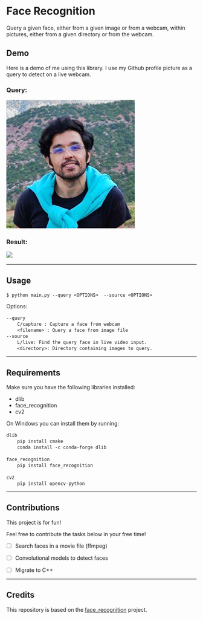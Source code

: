 # Face Recognition
Query a given face, either from a given image or from a webcam, within pictures, either from a given directory or from the webcam.

## Demo
<!-- include demo gif -->
Here is a demo of me using this library. I use my Github profile picture as a query to detect on a live webcam.
### Query:
![](./sk7w4tch3r.jpg)
### Result:
![](./demo.gif)


<hr>

## Usage

```
$ python main.py --query <OPTIONS>  --source <OPTIONS> 
```

Options:

```
--query
    C/capture : Capture a face from webcam
    <filename> : Query a face from image file
--source
    L/live: Find the query face in live video input.
    <directory>: Directory containing images to query.
```


<hr>

## Requirements
Make sure you have the following libraries installed:

- dlib
- face_recognition
- cv2

On Windows you can install them by running:
```
dlib
    pip install cmake
    conda install -c conda-forge dlib

face_recognition
    pip install face_recognition

cv2
    pip install opencv-python
```

<hr>

## Contributions
This project is for fun! 

Feel free to contribute the tasks below in your free time!
- [ ] Search faces in a movie file (ffmpeg)
- [ ] Convolutional models to detect faces
- [ ] Migrate to C++



<hr>

## Credits
This repository is based on the [face_recognition](https://github.com/ageitgey/face_recognition) project.
